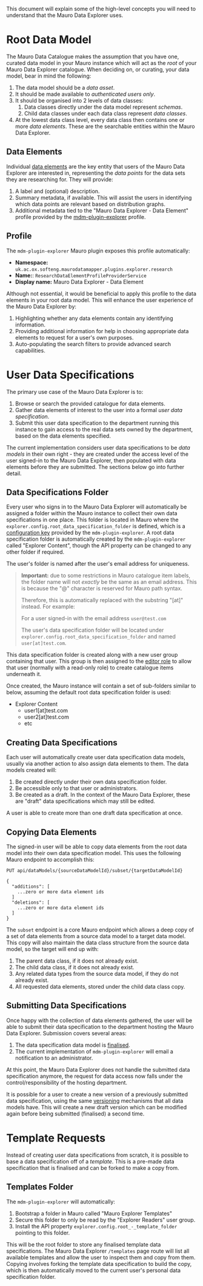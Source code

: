 This document will explain some of the high-level concepts you will need to understand that the Mauro Data Explorer uses.

# Root Data Model

The Mauro Data Catalogue makes the assumption that you have one, curated data model in your Mauro instance which will act as the _root_ of your Mauro Data Explorer catalogue. When deciding on, or curating, your data model, bear in mind the following:

1. The data model should be a _data asset_.
2. It should be made available to _authenticated users only_.
3. It should be organised into 2 levels of data classes:
   1. Data classes directly under the data model represent _schemas_.
   2. Child data classes under each data class represent _data classes_.
4. At the lowest data class level, every data class then contains one or more _data
   elements_. These are the searchable entities within the Mauro Data Explorer.

## Data Elements

Individual [data elements](https://maurodatamapper.github.io/glossary/data-element/data-element/) are the key entity that users of the Mauro Data Explorer are interested in, representing the _data points_ for the data sets they are researching for. They will provide:

1. A label and (optional) description.
2. Summary metadata, if available. This will assist the users in identifying which data points are relevant based on distribution graphs.
3. Additional metadata tied to the "Mauro Data Explorer - Data Element" profile provided by the [mdm-plugin-explorer](https://github.com/MauroDataMapper-Plugins/mdm-plugin-explorer) profile.

## Profile

The `mdm-plugin-explorer` Mauro plugin exposes this profile automatically:

* **Namespace:** `uk.ac.ox.softeng.maurodatamapper.plugins.explorer.research	
`
* **Name:**: `ResearchDataElementProfileProviderService`
* **Display name:** Mauro Data Explorer - Data Element

Although not essential, it would be beneficial to apply this profile to the data elements in your root data model. This will enhance the user experience of the Mauro Data Explorer by:

1. Highlighting whether any data elements contain any identifying information.
2. Providing additional information for help in choosing appropriate data elements to request for a user's own purposes.
3. Auto-populating the search filters to provide advanced search capabilities.

# User Data Specifications

The primary use case of the Mauro Data Explorer is to:

1. Browse or search the provided catalogue for data elements.
2. Gather data elements of interest to the user into a formal _user data specification_.
3. Submit this user data specification to the department running this instance to gain access to the real data sets owned by the department, 
   based on the data elements specified.

The current implementation considers user data specifications to be _data models_ in their own right - they are created under the access level of the user signed-in to the Mauro Data Explorer, then populated with data elements before they are submitted. The sections below go into further detail.

## Data Specifications Folder

Every user who signs in to the Mauro Data Explorer will automatically be assigned a folder within the Mauro instance to collect their own data specifications in one place. This folder is located in Mauro where the `explorer.config.root_data_specification_folder` is defined, which is a [configuration key](SETUP.md#configuration-keys) provided by the `mdm-plugin-explorer`. A root data specification folder is automatically created by the `mdm-plugin-explorer` called "Explorer Content", though the API property can be changed to any other folder if required.

The user's folder is named after the user's email address for uniqueness.

> **Important:** due to some restrictions in Mauro catalogue item labels, the folder name will not _exactly_ be the same as an email address. This is because the "@" character is reserved for Mauro path syntax.
>
> Therefore, this is automatically replaced with the substring "[at]" instead. For example:
> 
> For a user signed-in with the email address `user@test.com`
>
> The user's data specification folder will be located under `explorer.config.root_data_specification_folder` and named `user[at]test.com`.

This data specification folder is created along with a new user group containing that user. This group is then assigned to the [editor role](https://maurodatamapper.github.io/user-guides/permissions/permissions/#editor) to allow that user (normally with a read-only role) to create catalogue items underneath it.

Once created, the Mauro instance will contain a set of sub-folders similar to below, assuming the default root data specification folder is used:

* Explorer Content
    * user1[at]test.com
    * user2[at]test.com
    * etc

## Creating Data Specifications

Each user will automatically create user data specification data models, usually via another action to also assign data elements to them. The data models created will:

1. Be created directly under their own data specification folder.
2. Be accessible only to that user or administrators.
3. Be created as a draft. In the context of the Mauro Data Explorer, these are "draft" data specifications which may still be edited.

A user is able to create more than one draft data specification at once.

## Copying Data Elements

The signed-in user will be able to copy data elements from the root data model into their own data specification model. This uses the following Mauro endpoint to accomplish this:

```
PUT api/dataModels/{sourceDataModelId}/subset/{targetDataModelId}

{
  "additions": [
    ...zero or more data element ids
  ]
  "deletions": [
    ...zero or more data element ids
  ]
}
```

The `subset` endpoint is a core Mauro endpoint which allows a deep copy of a set of data elements from a source data model to a target data model. This copy will also maintain the data class structure from the source data model, so the target will end up with:

1. The parent data class, if it does not already exist.
2. The child data class, if it does not already exist.
3. Any related data types from the source data model, if they do not already exist.
4. All requested data elements, stored under the child data class copy.

## Submitting Data Specifications

Once happy with the collection of data elements gathered, the user will be able to submit their data specification to the department hosting the 
Mauro Data Explorer. Submission covers several areas:

1. The data specification data model is [finalised](https://maurodatamapper.github.io/user-guides/finalising-data-models/finalising-data-models/).
2. The current implementation of `mdm-plugin-explorer` will email a notification to an administrator.

At this point, the Mauro Data Explorer does not handle the submitted data specification anymore, the request for data access now falls under the control/responsibility of the hosting department.

It is possible for a user to create a new version of a previously submitted data specification, using the same [versioning](https://maurodatamapper.github.io/user-guides/branch-version-fork/branch-version-fork/) mechanisms that all data models have. This will create a new draft version which can be modified again before being submitted (finalised) a second time.

# Template Requests

Instead of creating user data specifications from scratch, it is possible to base a data specification off of a _template_. This is a pre-made data specification that is finalised and can be forked to make a copy from.

## Templates Folder

The `mdm-plugin-explorer` will automatically:

1. Bootstrap a folder in Mauro called "Mauro Explorer Templates"
2. Secure this folder to only be read by the "Explorer Readers" user group.
3. Install the API property `explorer.config.root_-_template_folder` pointing to this folder.

This will be the root folder to store any finalised template data specifications. The Mauro Data Explorer `/templates` page route will list all available templates and allow the user to inspect them and copy from them. Copying involves forking the template data specification to build the copy, which is then automatically moved to the current user's personal data specification folder.
